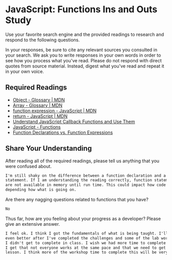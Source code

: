 # JavaScript: Functions Ins and Outs Study

Use your favorite search engine and the provided readings to research and
respond to the following questions.

In your responses, be sure to cite any relevant sources you consulted in your
search. We ask you to write responses in your own words in order to see how you
process what you've read. Please do not respond with direct quotes from source
material. Instead, digest what you've read and repeat it in your own voice.

## Required Readings

-   [Object - Glossary | MDN](https://developer.mozilla.org/en-US/docs/Glossary/Object)
-   [Array - Glossary | MDN](https://developer.mozilla.org/en-US/docs/Glossary/Array)
-   [function expression - JavaScript | MDN](https://developer.mozilla.org/en-US/docs/Web/JavaScript/Reference/Operators/function)
-   [return - JavaScript | MDN](https://developer.mozilla.org/en-US/docs/Web/JavaScript/Reference/Statements/return)
-   [Understand JavaScript Callback Functions and Use Them](http://javascriptissexy.com/understand-javascript-callback-functions-and-use-them)
-   [JavaScript - Functions](http://www.quirksmode.org/js/function.html)
-   [Function Declarations vs. Function Expressions](https://javascriptweblog.wordpress.com/2010/07/06/function-declarations-vs-function-expressions)

## Share Your Understanding

After reading all of the required readings, please tell us anything that you
were confused about.

```md
I'm still shaky on the difference between a function declaration and a function
statement. If I am understanding the reading correctly, function statements/expressions
are not available in memory until run time. This could impact how code runs
depending how what is going on.
```

Are there any nagging questions related to functions that you have?

```md
No
```

Thus far, how are you feeling about your progress as a developer? Please give an
extensive answer.

```md
I feel ok. I think I got the fundamentals of what is being taught. I'll feel
even better after I've completed the challenges and some of the lab work that
I didn't get to complete in class. I wish we had more time to complete them, but
I get that not everyone works at the same pace and that we need to get through the
lesson. I think more of the workshop time to complete this will be very helpful.
```
